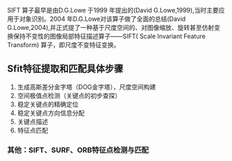 SIFT 算子最早是由D.G.Lowe 于1999 年提出的(David G.Lowe,1999),当时主要应用于对象识别。2004 年D.G.Lowe对该算子做了全面的总结(David G.Lowe,2004),并正式提了一种基于尺度空间的、对图像缩放、旋转甚至仿射变换保持不变性的图像局部特征描述算子——SIFT( Scale Invariant Feature Transform) 算子，即尺度不变特征变换。

## Sfit特征提取和匹配具体步骤
1. 生成高斯差分金字塔（DOG金字塔），尺度空间构建
2. 空间极值点检测（关键点的初步查探）
3. 稳定关键点的精确定位
4. 稳定关键点方向信息分配
5. 关键点描述
6. 特征点匹配

### 其他：SIFT、SURF、ORB特征点检测与匹配
